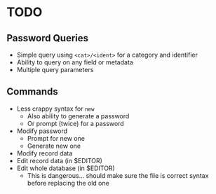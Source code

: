# TODO

## Password Queries

* Simple query using `<cat>/<ident>` for a category and identifier
* Ability to query on any field or metadata
* Multiple query parameters

## Commands

* Less crappy syntax for `new`
  - Also ability to generate a password
  - Or prompt (twice) for a password
* Modify password
  - Prompt for new one
  - Generate new one
* Modify record data
* Edit record data (in $EDITOR)
* Edit whole database (in $EDITOR)
  - This is dangerous... should make sure the file is correct syntax before
    replacing the old one
